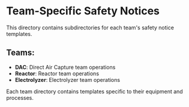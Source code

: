 # Team-Specific Safety Notices

This directory contains subdirectories for each team's safety notice templates.

## Teams:
- **DAC**: Direct Air Capture team operations
- **Reactor**: Reactor team operations
- **Electrolyzer**: Electrolyzer team operations

Each team directory contains templates specific to their equipment and processes.